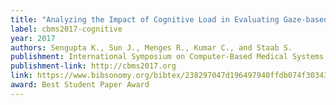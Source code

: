 ```yaml
---
title: "Analyzing the Impact of Cognitive Load in Evaluating Gaze-based Typing"
label: cbms2017-cognitive
year: 2017
authors: Sengupta K., Sun J., Menges R., Kumar C., and Staab S.
publishment: International Symposium on Computer-Based Medical Systems (CBMS 2017)
publishment-link: http://cbms2017.org
link: https://www.bibsonomy.org/bibtex/238297047d196497940ffdb074f30343e
award: Best Student Paper Award
---
```

